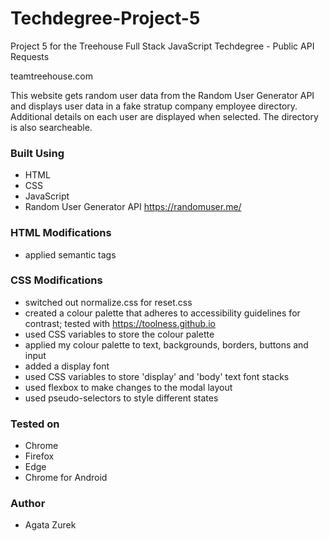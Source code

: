 # Techdegree-Project-5
 Project 5 for the Treehouse Full Stack JavaScript Techdegree - Public API Requests

teamtreehouse.com

 This website gets random user data from the Random User Generator API and displays user data in a fake stratup company employee directory. Additional details on each user are displayed when selected. The directory is also searcheable.

 ### Built Using

 - HTML
 - CSS
 - JavaScript
 - Random User Generator API https://randomuser.me/

 ### HTML Modifications

 - applied semantic tags

 ### CSS Modifications

 - switched out normalize.css for reset.css
 - created a colour palette that adheres to accessibility guidelines for contrast; tested with https://toolness.github.io
 - used CSS variables to store the colour palette
 - applied my colour palette to text, backgrounds, borders, buttons and input
 - added a display font
 - used CSS variables to store 'display' and 'body' text font stacks
 - used flexbox to make  changes to the modal layout
 - used pseudo-selectors to style different states

 ### Tested on

 - Chrome
 - Firefox
 - Edge
 - Chrome for Android

 ### Author

 - Agata Zurek
